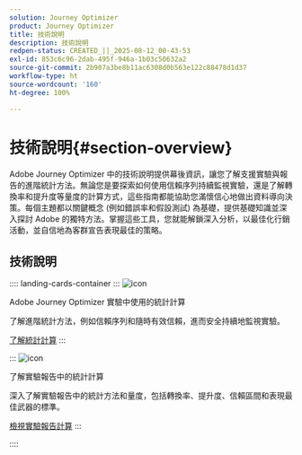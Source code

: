 ```yaml
---
solution: Journey Optimizer
product: Journey Optimizer
title: 技術說明
description: 技術說明
redpen-status: CREATED_||_2025-08-12_00-43-53
exl-id: 853c6c96-2dab-495f-946a-1b03c50632a2
source-git-commit: 2b907a3be8b11ac6308d0b563e122c88478d1d37
workflow-type: ht
source-wordcount: '160'
ht-degree: 100%

---
```


# 技術說明{#section-overview}

Adobe Journey Optimizer 中的技術說明提供幕後資訊，讓您了解支援實驗與報告的進階統計方法。無論您是要探索如何使用信賴序列持續監視實驗，還是了解轉換率和提升度等量度的計算方式，這些指南都能協助您滿懷信心地做出資料導向決策。每個主題都以關鍵概念 (例如錯誤率和假設測試) 為基礎，提供基礎知識並深入探討 Adobe 的獨特方法。掌握這些工具，您就能解鎖深入分析，以最佳化行銷活動，並自信地為客群宣告表現最佳的策略。

## 技術說明

:::: landing-cards-container
:::
![icon](https://cdn.experienceleague.adobe.com/icons/book.svg)

Adobe Journey Optimizer 實驗中使用的統計計算

了解進階統計方法，例如信賴序列和隨時有效信賴，進而安全持續地監視實驗。

[了解統計計算](../using/content-management/experiment-calculations.md)
:::

:::
![icon](https://cdn.experienceleague.adobe.com/icons/chart-line.svg)

了解實驗報告中的統計計算

深入了解實驗報告中的統計方法和量度，包括轉換率、提升度、信賴區間和表現最佳武器的標準。

[檢視實驗報告計算](../using/content-management/experiment-report-calculations.md)
:::

::::
